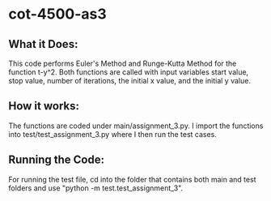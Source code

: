 # cot-4500-as3
## What it Does:
This code performs Euler's Method and Runge-Kutta Method for the function t-y^2. Both functions are called with input variables start value, stop value, number of iterations, the initial x value, and the initial y value.

## How it works:
The functions are coded under main/assignment_3.py. I import the functions into test/test_assignment_3.py where I then run the test cases.

## Running the Code:
For running the test file, cd into the folder that contains both main and test folders and use "python -m test.test_assignment_3".
